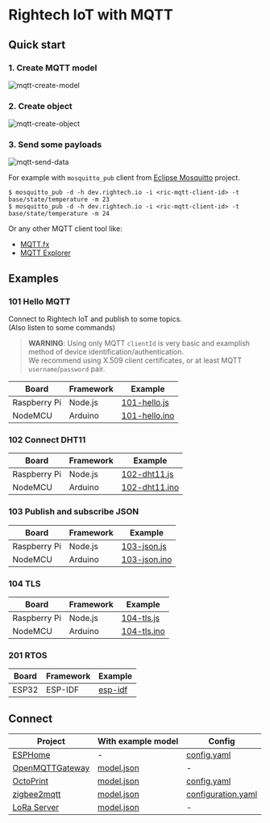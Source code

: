 # Rightech IoT with MQTT

## Quick start

### 1. Create MQTT model

![mqtt-create-model](https://github.com/user-attachments/assets/392134b2-e177-4e9f-97ca-ed5874fb2454)



### 2. Create object

![mqtt-create-object](https://github.com/user-attachments/assets/666e3420-72b3-4b96-8acd-1629da7f7454)


### 3. Send some payloads

![mqtt-send-data](https://github.com/user-attachments/assets/21b06ac3-fce0-4b41-b885-97f8ea105ce3)


For example with `mosquitto_pub` client from [Eclipse Mosquitto](https://mosquitto.org/download/) project.

```console
$ mosquitto_pub -d -h dev.rightech.io -i <ric-mqtt-client-id> -t base/state/temperature -m 23
$ mosquitto_pub -d -h dev.rightech.io -i <ric-mqtt-client-id> -t base/state/temperature -m 24
```

Or any other MQTT client tool like:
 - [MQTT.fx](https://mqttfx.jensd.de/)
 - [MQTT Explorer](https://mqtt-explorer.com/)


## Examples

### 101  Hello MQTT

Connect to Rightech IoT and publish to some topics.  
  (Also listen to some commands)

> **WARNING**: Using only MQTT `clientId` is very basic and examplish method of device identification/authentication.  
We recommend using X.509 client certificates, or at least MQTT `username`/`password` pair.

| Board          | Framework   |  Example
| -------------- | ----------- | ----------
| Raspberry Pi   | Node.js     | [101-hello.js](./nodejs/101-hello.js)
| NodeMCU        | Arduino     | [101-hello.ino](./arduino/101-hello.ino)


### 102  Connect DHT11

| Board          | Framework   |  Example
| -------------- | ----------- | ----------
| Raspberry Pi   | Node.js     | [102-dht11.js](./nodejs/102-dht11.js)
| NodeMCU        | Arduino     | [102-dht11.ino](./arduino/102-dht11.ino)


### 103  Publish and subscribe JSON

| Board          | Framework   |  Example
| -------------- | ----------- | ----------
| Raspberry Pi   | Node.js     | [103-json.js](./nodejs/103-json.js)
| NodeMCU        | Arduino     | [103-json.ino](./arduino/103-json.ino)

### 104  TLS

| Board          | Framework   |  Example
| -------------- | ----------- | ----------
| Raspberry Pi   | Node.js     | [104-tls.js](./nodejs/104-tls.js)
| NodeMCU        | Arduino     | [104-tls.ino](./arduino/104-tls.ino)


### 201  RTOS
| Board          | Framework   |  Example
| -------------- | ----------- | ----------
| ESP32          | ESP-IDF     | [esp-idf](./esp-idf#readme)

## Connect

| Project       | With example model     |  Config
| ------------- | ---------------------- | ----------
| [ESPHome](https://esphome.io/)   | - | [config.yaml](./esphome/config.yaml)
| [OpenMQTTGateway](https://github.com/1technophile/OpenMQTTGateway)   | [model.json](../.ric-models/mqtt-omg.ric-model.json)  | -
| [OctoPrint](https://octoprint.org/)                                  | [model.json](./octoprint/model.json)   | [config.yaml](./octoprint/config.yaml)
| [zigbee2mqtt](https://github.com/Koenkk/zigbee2mqtt)                 | [model.json](./zigbee2mqtt/model.json) | [configuration.yaml](./zigbee2mqtt/configuration.yaml)
| [LoRa Server](https://github.com/brocaar/loraserver)                 | [model.json](../.ric-models/mqtt-loraserver-td11.ric-model.json)  | -
